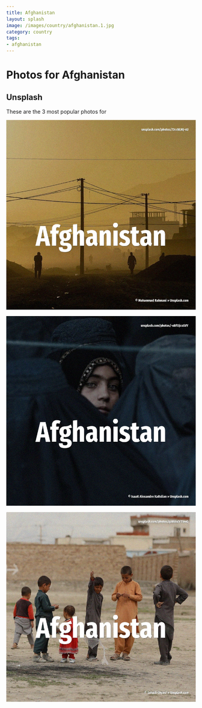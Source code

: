 ```yaml
---
title: Afghanistan
layout: splash
image: /images/country/afghanistan.1.jpg
category: country
tags:
- afghanistan
---
```

# Photos for Afghanistan

## Unsplash

These are the 3 most popular photos for 

![Afghanistan](/images/country/afghanistan.1.jpg)

![Afghanistan](/images/country/afghanistan.2.jpg)

![Afghanistan](/images/country/afghanistan.3.jpg)